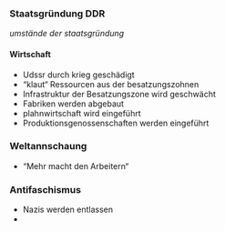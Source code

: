 ### Staatsgründung DDR
*umstände der staatsgründung*
#### Wirtschaft
- Udssr durch krieg geschädigt
- “klaut“ Ressourcen aus der besatzungszohnen
- Infrastruktur der Besatzungszone wird geschwächt 
- Fabriken werden abgebaut 
- plahnwirtschaft wird eingeführt
- Produktionsgenossenschaften werden eingeführt
### Weltannschaung
- “Mehr macht den Arbeitern“

### Antifaschismus
- Nazis werden entlassen
- 

